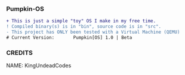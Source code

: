 ### Pumpkin-OS ###
```diff
+ This is just a simple "toy" OS I make in my free time.
! Compiled binary(s) is in "bin", source code is in "src".
- This project has ONLY been tested with a Virtual Machine (QEMU)
# Current Version: ⠀⠀⠀⠀⠀Pumpkin[OS] 1.0 | Beta
```
### CREDITS ###

<p>NAME: KingUndeadCodes</p>
